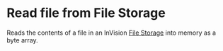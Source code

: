 # Read file from File Storage

Reads the contents of a file in an InVision [File Storage](../../../../invision/docs/filestorage.md) into memory as a byte array.